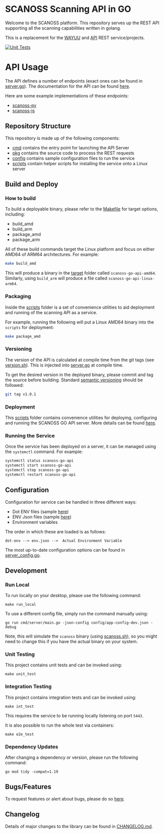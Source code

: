 # SCANOSS Scanning API in GO
Welcome to the SCANOSS platform. This repository serves up the REST API supporting all the scanning capabilities written in golang.

This is a replacement for the [WAYUU](https://github.com/scanoss/wayuu) and [API](https://github.com/scanoss/api) REST service/projects.

[![Unit Tests](https://github.com/scanoss/api.go/actions/workflows/go-ci.yml/badge.svg)](https://github.com/scanoss/api.go/actions/workflows/go-ci.yml)

# API Usage
The API defines a number of endpoints (exact ones can be found in [server.go](pkg/protocol/rest/server.go)). The documentation for the API can be found [here](https://docs.osskb.org).

Here are some example implementations of these endpoints:
* [scanoss-py](https://github.com/scanoss/scanoss.py)
* [scanoss-js](https://github.com/scanoss/scanoss.js)


## Repository Structure
This repository is made up of the following components:
* [cmd](cmd) contains the entry point for launching the API Server
* [pkg](pkg) contains the source code to process the REST requests
* [config](config) contains sample configuration files to run the service
* [scripts](scripts) contain helper scripts for installing the service onto a Linux server

## Build and Deploy

### How to build
To build a deployable binary, please refer to the [Makefile](Makefile) for target options, including:
* build_amd
* build_arm
* package_amd
* package_arm

All of these build commands target the Linux platform and focus on either AMD64 of ARM64 architectures.
For example:
```bash
make build_amd
```
This will produce a binary in the [target](target) folder called `scanoss-go-api-amd64`. Similarly, using `build_arm` will produce a file called `scanoss-go-api-linux-arm64`.

### Packaging

Inside the [scripts](scripts) folder is a set of convenience utilities to aid deployment and running of the scanning API as a service.

For example, running the following will put a Linux AMD64 binary into the `scripts` for deployment:
```bash
make package_amd
```

### Versioning
The version of the API is calculated at compile time from the git tags (see [version.sh](version.sh)). This is injected into [server.go](pkg/cmd/server.go) at compile time.

To get the desired version in the deployed binary, please commit and tag the source before building. Standard [semantic versioning](https://semver.org) should be followed:
```bash
git tag v1.0.1
```

### Deployment
This [scripts](scripts) folder contains convenience utilities for deploying, configuring and running the SCANOSS GO API server. More details can be found [here](scripts/README.md).

### Running the Service

Once the service has been deployed on a server, it can be managed using the `systemctl` command. For example:
```bash
systemctl status scanoss-go-api
systemctl start scanoss-go-api
systemctl stop scanoss-go-api
systemctl restart scanoss-go-api
```

## Configuration

Configuration for service can be handled in three different ways:
* Dot ENV files (sample [here](.env.example))
* ENV Json files (sample [here](config/app-config-prod.json))
* Environment variables

The order in which these are loaded is as follows:

`dot-env --> env.json -->  Actual Environment Variable`

The most up-to-date configuration options can be found in [server_config.go](pkg/config/server_config.go).

## Development

### Run Local
To run locally on your desktop, please use the following command:

```shell
make run_local
```

To use a different config file, simply run the command manually using:
```shell
go run cmd/server/main.go -json-config config/app-config-dev.json -debug
```

Note, this will simulate the `scanoss` binary (using [scanoss.sh](test-support/scanoss.sh)), so you might need to change this if you have the actual binary on your system.

### Unit Testing
This project contains unit tests and can be invoked using:
```shell
make unit_test
```

### Integration Testing
This project contains integration tests and can be invoked using:
```shell
make int_test
```
This requires the service to be running locally listening on port `5443`.

It is also possible to run the whole test via containers:
```shell
make e2e_test
```

### Dependency Updates
After changing a dependency or version, please run the following command:
```shell
go mod tidy -compat=1.19
```

## Bugs/Features
To request features or alert about bugs, please do so [here](https://github.com/scanoss/api-go/issues).

## Changelog
Details of major changes to the library can be found in [CHANGELOG.md](CHANGELOG.md).
